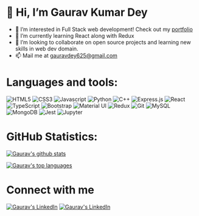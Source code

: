 #  👋 Hi, I’m Gaurav Kumar Dey
- 👀 I’m interested in Full Stack web development! Check out my [portfolio](https://gackrey.netlify.app)
- 🌱 I’m currently learning React along with Redux
- 💞️ I’m looking to collaborate on open source projects and learning new skills in web dev domain.
- 📫 Mail me at gauravdey625@gmail.com

# Languages and tools:
<img alt="HTML5" src="https://img.shields.io/badge/html5-%23E34F26.svg?style=for-the-badge&logo=html5&logoColor=white"/>   <img alt="CSS3" src="https://img.shields.io/badge/css3-%231572B6.svg?style=for-the-badge&logo=css3&logoColor=white"/>   <img alt="Javascript" src="https://img.shields.io/badge/JavaScript-F7DF1E?style=for-the-badge&logo=javascript&logoColor=black" />    <img alt="Python" src="https://img.shields.io/badge/python-%2314354C.svg?style=for-the-badge&logo=python&logoColor=white"/>    <img alt="C++" src="https://img.shields.io/badge/c++-%2300599C.svg?style=for-the-badge&logo=c%2B%2B&logoColor=white"/>    <img alt="Express.js" src="https://img.shields.io/badge/express.js-%23404d59.svg?style=for-the-badge&logo=express&logoColor=%2361DAFB"/>   <img alt="React" src="https://img.shields.io/badge/react-%2320232a.svg?style=for-the-badge&logo=react&logoColor=%2361DAFB"/>   <img alt="TypeScript" src="https://img.shields.io/badge/typescript-%23007ACC.svg?style=for-the-badge&logo=typescript&logoColor=white"/>     <img alt="Bootstrap" src="https://img.shields.io/badge/bootstrap-%23563D7C.svg?style=for-the-badge&logo=bootstrap&logoColor=white"/>    <img alt="Material UI" src="https://img.shields.io/badge/materialui-%230081CB.svg?style=for-the-badge&logo=material-ui&logoColor=white"/>    <img alt="Redux" src="https://img.shields.io/badge/redux-%23593d88.svg?style=for-the-badge&logo=redux&logoColor=white"/>   <img alt="Git" src="https://img.shields.io/badge/git-%23F05033.svg?style=for-the-badge&logo=git&logoColor=white"/>   <img alt="MySQL" src="https://img.shields.io/badge/mysql-%2300f.svg?style=for-the-badge&logo=mysql&logoColor=white"/>   <img alt="MongoDB" src ="https://img.shields.io/badge/MongoDB-%234ea94b.svg?style=for-the-badge&logo=mongodb&logoColor=white"/>     <img alt="Jest" src="https://img.shields.io/badge/-jest-%23C21325?style=for-the-badge&logo=jest&logoColor=white"/>   <img alt="Jupyter" src="https://img.shields.io/badge/Jupyter-%23F37626.svg?style=for-the-badge&logo=Jupyter&logoColor=white" />
# GitHub Statistics: 

[![Gaurav's github stats](https://github-readme-stats.vercel.app/api?username=Gackrey&theme=blue-green)](https://github.com/Gackrey/github-readme-stats)  

[![Gaurav's top languages](https://github-readme-stats.vercel.app/api/top-langs/?username=Gackrey&theme=blue-green)](https://github.com/Gackrey/github-readme-stats)


# Connect with me

[![Gaurav's LinkedIn](https://img.shields.io/badge/LinkedIn-0077B5?style=for-the-badge&logo=linkedin&logoColor=white)](https://www.linkedin.com/in/gaurav-kumar-dey/) [![Gaurav's LinkedIn](https://img.shields.io/badge/Twitter-1DA1F2?style=for-the-badge&logo=twitter&logoColor=white)](https://twitter.com/Gackrey)
